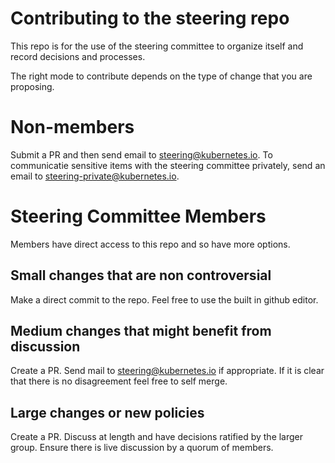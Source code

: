 # Contributing to the steering repo

This repo is for the use of the steering committee to organize itself and record decisions and processes.

The right mode to contribute depends on the type of change that you are proposing.

# Non-members

Submit a PR and then send email to steering@kubernetes.io.
To communicatie sensitive items with the steering committee privately, send an email to steering-private@kubernetes.io.

# Steering Committee Members

Members have direct access to this repo and so have more options.

## Small changes that are non controversial

Make a direct commit to the repo. Feel free to use the built in github editor.

## Medium changes that might benefit from discussion

Create a PR.
Send mail to steering@kubernetes.io if appropriate.
If it is clear that there is no disagreement feel free to self merge.

## Large changes or new policies

Create a PR.
Discuss at length and have decisions ratified by the larger group.
Ensure there is live discussion by a quorum of members.
